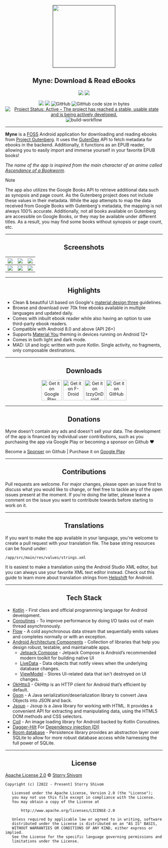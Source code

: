 <div align="center">
  <a href=""><img width="200" height="200" src="https://github.com/Pool-Of-Tears/Myne/blob/main/app/src/main/res/mipmap-xxxhdpi/ic_launcher_round.png"></a>
  <h2>Myne: Download & Read eBooks</h2>
</div>

<p align="center">
  <a href="https://www.android.com"><img src="https://forthebadge.com/images/badges/built-for-android.svg"></a>
  <a href="https://www.github.com/starry-shivam"><img src="https://forthebadge.com/images/badges/built-with-love.svg"/></a>
</p>

<p align="center">
  <a href="https://t.me/PotApps"><img src="https://img.shields.io/badge/Telegram-PotApps-green?style=flat&logo=telegram"/></a>
  <a href="https://github.com/Pool-Of-Tears/Myne/releases"><img src="https://img.shields.io/github/downloads/Pool-Of-Tears/Myne/total?label=Downloads&logo=github"></a>
  <img alt="GitHub" src="https://img.shields.io/github/license/Pool-Of-Tears/Myne">
  <img alt="GitHub code size in bytes" src="https://img.shields.io/github/languages/code-size/Pool-Of-Tears/Myne">
  <a href="https://www.repostatus.org/#active"><img src="https://www.repostatus.org/badges/latest/active.svg" alt="Project Status: Active – The project has reached a stable, usable state and is being actively developed." /></a>
  <img alt="build-workflow"src="https://github.com/Pool-Of-Tears/Myne/actions/workflows/android.yml/badge.svg">
</p>

------

**Myne** is a [FOSS](https://en.m.wikipedia.org/wiki/Free_and_open-source_software) Android application for downloading and reading ebooks from [Project Gutenberg](https://gutenberg.org). It uses the [GutenDex](https://github.com/garethbjohnson/gutendex) API to fetch metadata for ebooks in the backend. Additionally, it functions as an EPUB reader, allowing you to easily import and immerse yourself in your favorite EPUB books!

*The name of the app is inspired from the main character of an anime called [Ascendance of a Bookworm](https://myanimelist.net/anime/39468/Honzuki_no_Gekokujou__Shisho_ni_Naru_Tame_ni_wa_Shudan_wo_Erandeiraremasen)*.


>[!Note]
>
>The app also utilizes the Google Books API to retrieve additional data such as synopsis and page count. As the Gutenberg project does not include these values in their metadata. While the app attempts to map the data received from Google Books with Gutenberg's metadata, the mapping is not always 100% accurate. Additionally, not all books available on Gutenberg are accessible on Google Books, or they may be available under different titles. As a result, you may find some books without synopsis or page count, etc.

------

<h2 align="center">Screenshots</h2>

| ![](https://graph.org/file/a86b19969bbba506fcdfa.png) | ![](https://graph.org/file/7d1964fb46fd1f4ebf98c.png) | ![](https://graph.org/file/14bc72fa57c42deaf03bf.png) |
|-------------------------------------------------------|-------------------------------------------------------|-------------------------------------------------------|
| ![](https://graph.org/file/3b2b55557ef23d96213ba.png) | ![](https://graph.org/file/0278019a5078d6f8a6155.png) | ![](https://graph.org/file/c44d5574399783320be10.png) |

------

<h2 align="center">Highlights</h2>

- Clean & beautiful UI based on Google's [material design three](https://m3.material.io/) guidelines.
- Browse and download over 70k free ebooks available in multiple languages and updated daily.
- Comes with inbuilt ebook reader while also having an option to use third-party ebook readers.
- Compatible with Android 8.0 and above (API 26+)
- Supports [Material You](https://www.androidpolice.com/everything-we-love-about-material-you/amp/) theming in devices running on Android 12+
- Comes in both light and dark mode.
- MAD: UI and logic written with pure Kotlin. Single activity, no fragments, only composable destinations.

------

<h2 align="center">Downloads</h2>

<div align="center">
<a href="https://play.google.com/store/apps/details?id=com.starry.myne"><img alt="Get it on Google Play" src="https://play.google.com/intl/en_us/badges/images/generic/en_badge_web_generic.png" height="65"></a>
<a href='https://f-droid.org/packages/com.starry.myne/'><img alt='Get it on F-Droid' src='https://fdroid.gitlab.io/artwork/badge/get-it-on.png' height='65'/></a>
<a href='https://apt.izzysoft.de/fdroid/index/apk/com.starry.myne'><img alt='Get it on IzzyOnDroid' src='https://gitlab.com/IzzyOnDroid/repo/-/raw/master/assets/IzzyOnDroid.png' height='65'/></a>
<a href="https://github.com/Pool-Of-Tears/Myne/releases/latest"><img alt="Get it on GitHub" src="https://github.com/machiav3lli/oandbackupx/blob/034b226cea5c1b30eb4f6a6f313e4dadcbb0ece4/badge_github.png" height="65"></a>
</div>

------

<h2 align="center">Donations</h2>

Myne doesn't contain any ads and doesn't sell your data.
The development of the app is financed by individual user contributions, such as you purchasing the app via Google Play or becoming a sponsor on Github ❤️

Become a [Sponser](https://github.com/sponsors/starry-shivam) on Github | Purchase it on [Google Play](https://play.google.com/store/apps/details?id=com.starry.myne)

------

<h2 align="center">Contributions</h2>

Pull requests are welcome. For major changes, please open an issue first to discuss what you would like to change, or feel free to tackle any of the open issues present at the moment. If you're doing the latter, please leave a comment on the issue you want to contribute towards before starting to work on it.

------

<h2 align="center">Translations</h2>

If you want to make the app available in your language, you're welcome to create a pull request with your translation file. The base string resources can be found under:
```
/app/src/main/res/values/strings.xml
```
It is easiest to make a translation using the Android Studio XML editor, but you can always use your favorite XML text editor instead. Check out this guide to learn more about translation strings from [Helpshift](https://developers.helpshift.com/android/i18n/) for Android.

------

<h2 align="center">Tech Stack</h2>

- [Kotlin](https://kotlinlang.org/) - First class and official programming language for Android development.
- [Coroutines](https://kotlinlang.org/docs/reference/coroutines-overview.html) - To improve performance by doing I/O tasks out of main thread asynchronously.
- [Flow](https://kotlinlang.org/api/kotlinx.coroutines/kotlinx-coroutines-core/kotlinx.coroutines.flow/-flow/) - A cold asynchronous data stream that sequentially emits values and completes normally or with an exception.
- [Android Architecture Components](https://developer.android.com/topic/libraries/architecture) - Collection of libraries that help you design robust, testable, and maintainable apps.
  - [Jetpack Compose](https://developer.android.com/jetpack/compose?gclsrc=ds&gclsrc=ds) - Jetpack Compose is Android’s recommended modern toolkit for building native UI
  - [LiveData](https://developer.android.com/topic/libraries/architecture/livedata) - Data objects that notify views when the underlying database changes.
  - [ViewModel](https://developer.android.com/topic/libraries/architecture/viewmodel) - Stores UI-related data that isn't destroyed on UI changes.
- [OkHttp3](https://square.github.io/okhttp/) - OkHttp is an HTTP client for Android that’s efficient by default.
- [Gson](https://github.com/google/gson) - A Java serialization/deserialization library to convert Java Objects into JSON and back.
- [Jsoup](https://jsoup.org) - Jsoup is a Java library for working with HTML. It provides a convenient API for extracting and manipulating data, using the HTML5 DOM methods and CSS selectors.
- [Coil](https://coil-kt.github.io/coil/compose/) - An image loading library for Android backed by Kotlin Coroutines.
- [Dagger-Hilt](https://dagger.dev/hilt/) For [Dependency injection (DI)](https://developer.android.com/training/dependency-injection)
- [Room database](https://developer.android.com/jetpack/androidx/releases/room) - Persistence library provides an abstraction layer over SQLite to allow for more robust database access while harnessing the full power of SQLite.

------

<h2 align="center">License</h2>

[Apache License 2.0][license] © [Stɑrry Shivɑm][github]

[license]: /LICENSE
[github]: https://github.com/starry69

```
Copyright (c) [2022 - Present] Stɑrry Shivɑm

   Licensed under the Apache License, Version 2.0 (the "License");
   you may not use this file except in compliance with the License.
   You may obtain a copy of the License at

       http://www.apache.org/licenses/LICENSE-2.0

   Unless required by applicable law or agreed to in writing, software
   distributed under the License is distributed on an "AS IS" BASIS,
   WITHOUT WARRANTIES OR CONDITIONS OF ANY KIND, either express or implied.
   See the License for the specific language governing permissions and
   limitations under the License.
```
